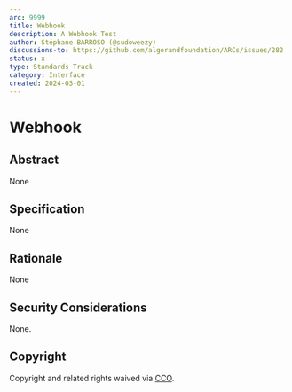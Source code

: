 ```yaml
---
arc: 9999
title: Webhook
description: A Webhook Test
author: Stéphane BARROSO (@sudoweezy)
discussions-to: https://github.com/algorandfoundation/ARCs/issues/282
status: x
type: Standards Track
category: Interface
created: 2024-03-01
---
```


# Webhook

## Abstract

None

## Specification

None

## Rationale

None

## Security Considerations

None.

## Copyright

Copyright and related rights waived via <a href="https://creativecommons.org/publicdomain/zero/1.0/">CCO</a>.